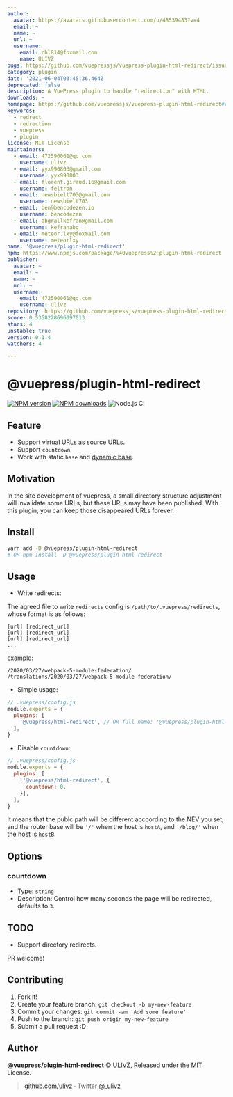 ```yaml
---
author:
  avatar: https://avatars.githubusercontent.com/u/48539483?v=4
  email: ~
  name: ~
  url: ~
  username:
    email: chl814@foxmail.com
    name: ULIVZ
bugs: https://github.com/vuepressjs/vuepress-plugin-html-redirect/issues
category: plugin
date: '2021-06-04T03:45:36.464Z'
deprecated: false
description: A VuePress plugin to handle "redirection" with HTML.
downloads: ~
homepage: https://github.com/vuepressjs/vuepress-plugin-html-redirect#readme
keywords:
  - redrect
  - redrection
  - vuepress
  - plugin
license: MIT License
maintainers:
  - email: 472590061@qq.com
    username: ulivz
  - email: yyx990803@gmail.com
    username: yyx990803
  - email: florent.giraud.16@gmail.com
    username: feltron
  - email: newsbielt703@gmail.com
    username: newsbielt703
  - email: ben@bencodezen.io
    username: bencodezen
  - email: abgrallkefran@gmail.com
    username: kefranabg
  - email: meteor.lxy@foxmail.com
    username: meteorlxy
name: '@vuepress/plugin-html-redirect'
npm: https://www.npmjs.com/package/%40vuepress%2Fplugin-html-redirect
publisher:
  avatar: ~
  email: ~
  name: ~
  url: ~
  username:
    email: 472590061@qq.com
    username: ulivz
repository: https://github.com/vuepressjs/vuepress-plugin-html-redirect
score: 0.5358228696097013
stars: 4
unstable: true
version: 0.1.4
watchers: 4

---
```


# @vuepress/plugin-html-redirect

[![NPM version](https://img.shields.io/npm/v/@vuepress/plugin-html-redirect.svg?style=flat)](https://npmjs.com/package/@vuepress/plugin-html-redirect) [![NPM downloads](https://img.shields.io/npm/dm/@vuepress/plugin-html-redirect.svg?style=flat)](https://npmjs.com/package/@vuepress/plugin-html-redirect) ![Node.js CI](https://github.com/vuepressjs/vuepress-plugin-html-redirect/workflows/Node.js%20CI/badge.svg)

## Feature

- Support virtual URLs as source URLs.
- Support `countdown`.
- Work with static `base` and [dynamic base](https://github.com/vuepressjs/vuepress-plugin-dynamic-base).

## Motivation

In the site development of vuepress, a small directory structure adjustment will invalidate some URLs, but these URLs may have been published. With this plugin, you can keep those disappeared URLs forever.

## Install

```bash
yarn add -D @vuepress/plugin-html-redirect
# OR npm install -D @vuepress/plugin-html-redirect
```

## Usage

- Write redirects:

The agreed file to write `redirects` config is `/path/to/.vuepress/redirects`, whose format is as follows:

```
[url] [redirect_url]
[url] [redirect_url]
[url] [redirect_url]
...
```

example:

```
/2020/03/27/webpack-5-module-federation/ /translations/2020/03/27/webpack-5-module-federation/
``` 

- Simple usage:

```js
// .vuepress/config.js
module.exports = {
  plugins: [
    '@vuepress/html-redirect', // OR full name: '@vuepress/plugin-html-redirect'
  ],
}
```

- Disable `countdown`:


```js
// .vuepress/config.js
module.exports = {
  plugins: [
    ['@vuepress/html-redirect', {
      countdown: 0,
    }],
  ],
}
```

It means that the publc path will be different acccording to the NEV you set, and the router base will be `'/'` when the host is `hostA`, and `'/blog/'` when the host is `hostB`.

## Options

### countdown

- Type: `string`
- Description: Control how many seconds the page will be redirected, defaults to `3`.

## TODO

- Support directory redirects.

PR welcome!

## Contributing

1. Fork it!
2. Create your feature branch: `git checkout -b my-new-feature`
3. Commit your changes: `git commit -am 'Add some feature'`
4. Push to the branch: `git push origin my-new-feature`
5. Submit a pull request :D

## Author

**@vuepress/plugin-html-redirect** © [ULIVZ](https://github.com/ulivz), Released under the [MIT](./LICENSE) License.<br>

> [github.com/ulivz](https://github.com/ulivz) · Twitter [@_ulivz](https://twitter.com/_ulivz)


